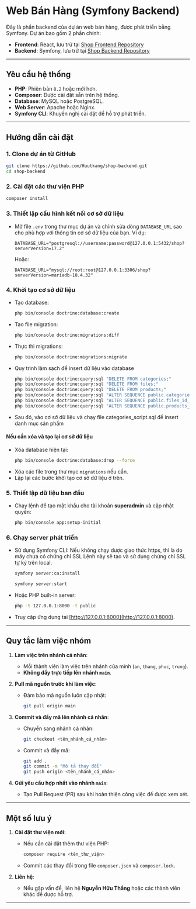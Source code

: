 
# Web Bán Hàng (Symfony Backend)

Đây là phần backend của dự án web bán hàng, được phát triển bằng Symfony. Dự án bao gồm 2 phần chính:

- **Frontend**: React, lưu trữ tại [Shop Frontend Repository](https://github.com/Huutkang/shop-frontend.git)
- **Backend**: Symfony, lưu trữ tại [Shop Backend Repository](https://github.com/Huutkang/shop-backend.git)

---

## Yêu cầu hệ thống

- **PHP**: Phiên bản `8.2` hoặc mới hơn.
- **Composer**: Được cài đặt sẵn trên hệ thống.
- **Database**: MySQL hoặc PostgreSQL.
- **Web Server**: Apache hoặc Nginx.
- **Symfony CLI**: Khuyến nghị cài đặt để hỗ trợ phát triển.

---

## Hướng dẫn cài đặt

### 1. Clone dự án từ GitHub
```bash
git clone https://github.com/Huutkang/shop-backend.git
cd shop-backend
```

### 2. Cài đặt các thư viện PHP
```bash
composer install
```

### 3. Thiết lập cấu hình kết nối cơ sở dữ liệu
- Mở file `.env` trong thư mục dự án và chỉnh sửa dòng `DATABASE_URL` sao cho phù hợp với thông tin cơ sở dữ liệu của bạn. Ví dụ:
  ```env
  DATABASE_URL="postgresql://username:password@127.0.0.1:5432/shop?serverVersion=17.2"
  ```
  Hoặc:
  ```env
  DATABASE_URL="mysql://root:root@127.0.0.1:3306/shop?serverVersion=mariadb-10.4.32"
  ```

### 4. Khởi tạo cơ sở dữ liệu
- Tạo database:
  ```bash
  php bin/console doctrine:database:create
  ```
- Tạo file migration:
  ```bash
  php bin/console doctrine:migrations:diff
  ```
- Thực thi migrations:
  ```bash
  php bin/console doctrine:migrations:migrate
  ```
- Quy trình làm sạch để insert dữ liệu vào database
  ```bash
  php bin/console doctrine:query:sql "DELETE FROM categories;"
  php bin/console doctrine:query:sql "DELETE FROM files;"
  php bin/console doctrine:query:sql "DELETE FROM products;"
  php bin/console doctrine:query:sql "ALTER SEQUENCE public.categories_id_seq RESTART WITH 1;"
  php bin/console doctrine:query:sql "ALTER SEQUENCE public.files_id_seq RESTART WITH 1;"
  php bin/console doctrine:query:sql "ALTER SEQUENCE public.products_id_seq RESTART WITH 1;"
  ```
- Sau đó, vào cơ sở dữ liệu và chạy file categories_script.sql để insert danh mục sản phẩm
#### Nếu cần xóa và tạo lại cơ sở dữ liệu
- Xóa database hiện tại:
  ```bash
  php bin/console doctrine:database:drop --force
  ```
- Xóa các file trong thư mục `migrations` nếu cần.
- Lặp lại các bước khởi tạo cơ sở dữ liệu ở trên.

### 5. Thiết lập dữ liệu ban đầu
- Chạy lệnh để tạo mật khẩu cho tài khoản **superadmin** và cập nhật quyền:
  ```bash
  php bin/console app:setup-initial
  ```

### 6. Chạy server phát triển
- Sử dụng Symfony CLI:
  Nếu không chạy dược giao thức https, thì là do máy chưa có chứng chỉ SSL 
  Lệnh này sẽ tạo và sử dụng chứng chỉ SSL tự ký trên local.
  ```bash
  symfony server:ca:install 
  ```
  ```bash
  symfony server:start
  ```
- Hoặc PHP built-in server:
  ```bash
  php -S 127.0.0.1:8000 -t public
  ```
- Truy cập ứng dụng tại [http://127.0.0.1:8000](http://127.0.0.1:8000).

---

## Quy tắc làm việc nhóm

1. **Làm việc trên nhánh cá nhân**:
   - Mỗi thành viên làm việc trên nhánh của mình (`an`, `thang`, `phuc`, `trung`).
   - **Không đẩy trực tiếp lên nhánh `main`**.

2. **Pull mã nguồn trước khi làm việc**:
   - Đảm bảo mã nguồn luôn cập nhật:
     ```bash
     git pull origin main
     ```

3. **Commit và đẩy mã lên nhánh cá nhân**:
   - Chuyển sang nhánh cá nhân:
     ```bash
     git checkout <tên_nhánh_cá_nhân>
     ```
   - Commit và đẩy mã:
     ```bash
     git add .
     git commit -m "Mô tả thay đổi"
     git push origin <tên_nhánh_cá_nhân>
     ```

4. **Gửi yêu cầu hợp nhất vào nhánh `main`**:
   - Tạo Pull Request (PR) sau khi hoàn thiện công việc để được xem xét.

---

## Một số lưu ý

1. **Cài đặt thư viện mới**:
   - Nếu cần cài đặt thêm thư viện PHP:
     ```bash
     composer require <tên_thư_viện>
     ```
   - Commit các thay đổi trong file `composer.json` và `composer.lock`.

2. **Liên hệ**:
   - Nếu gặp vấn đề, liên hệ **Nguyễn Hữu Thắng** hoặc các thành viên khác để được hỗ trợ.

---
